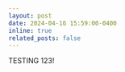 ```yaml
---
layout: post
date: 2024-04-16 15:59:00-0400
inline: true
related_posts: false
---
```


TESTING 123!

